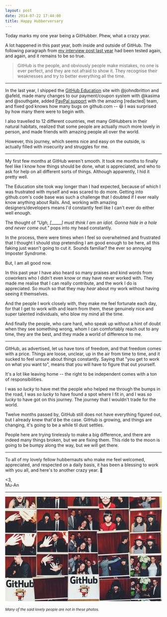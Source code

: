 ```yaml
---
layout: post
date: 2014-07-22 17:44:00
title: Happy Hubberversary
---
```


Today marks my one year being a GitHubber. Phew, what a crazy year.

A lot happened in this past year, both inside and outside of GitHub. The following paragraph from [my interview post last year](/2013/07/24/github-hiring-story/) had been tested again, and again, and it remains to be so true.

> GitHub is the people, and obviously people make mistakes, no one is ever perfect, and they are not afraid to show it. They recognise their weaknesses and try to better everything all the time.

---

In the last year, I shipped the [GitHub Education](https://github.com/blog/1775-github-goes-to-school) site with @johndbritton and @afeld, made many changes to our payment/coupon system with @kasima and @southgate, added [PayPal support](https://github.com/blog/1861-pay-for-github-with-paypal) with the amazing \[redacted\] team, and fixed god knows how many bugs on github.com -- :laughing: I was surprised by how many there were to begin with.

I also travelled to 12 different countries, met many GitHubbers in their natural habitats, realized that some people are actually much more lovely in person, and made friends with amazing people all over the world.

However, this journey, which seems nice and easy on the outside, is actually filled with insecurity and struggles for me.

---

My first few months at GitHub weren't smooth. It took me months to finally feel like I know how things should be done, what is appreciated, and who to ask for help on all different sorts of things. Although apparently, I hid it pretty well.

The Education site took way longer than I had expected, because of which I was frustrated with myself and was scared to do more. Getting into github.com's code base was such a challenge that I doubted if I ever really know anything about Rails. And, working with amazing designers/developers means I'd constantly feel like I can't ever do either well enough.

The thought of _"Ugh, \[\_\_\_\_\_\] must think I am an idiot. Gonna hide in a hole and never come out."_ pops into my head constantly.

In the process, there were times when I feel so overwhelmed and frustrated that I thought I should stop pretending I am good enough to be here, all this faking just wasn't going to cut it. Sounds familiar? the ever so annoying Imposter Syndrome.

But, I am all good now.

In this past year I have also heard so many praises and kind words from coworkers who I didn't even know or may have never worked with. They made me realise that I can really contribute, and the work I do is appreciated. So much so that they may *hear* about my work without having seeing it themselves.

And the people I work closely with, they make me feel fortunate each day, for that I get to work with and learn from them, these genuinely nice and super talented individuals, who blow my mind all the time.

And finally the people, who care hard, who speak up without a hint of doubt when they see something wrong, whom I can comfortably reach out to any time, they are the best, and they made a world of difference to me.

---

GitHub, as advertised, let us have tons of freedom, and that freedom comes with a price. Things are loose, unclear, up in the air from time to time, and it sucked to feel unsure about things constantly. Saying that "you get to work on what you want to", means that you will have to figure that out yourself.

It's a lot like leaving home -- the right to be independent comes with a ton of responsibilities.

I was _so lucky_ to have met the people who helped me through the bumps in the road, I was _so lucky_ to have found a spot where I fit in, and I was _so lucky_ to have got on this journey. The journey that I wouldn't trade for the world.

Twelve months passed by, GitHub still does not have everything figured out, but I already knew that'd be the case. GitHub is growing, and things are changing, it's going to be a while til dust settles.

People here are trying tirelessly to make a big difference, and there are indeed many things broken, but we are fixing them. This ride to the moon is going to be bumpy along the way, but we will get there.

---

To all of my lovely fellow hubbernauts who make me feel welcomed, appreciated, and respected on a daily basis, it has been a blessing to work with you all, and here's to another crazy year. :tada:

<3,<br>
Mu-An

---

![](/images/photobooth.jpg)

<small><i>Many of the said lovely people are not in these photos.</i></small>
